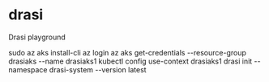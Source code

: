 # drasi
Drasi playground

sudo az aks install-cli
az login
az aks get-credentials --resource-group drasiaks --name drasiaks1
kubectl config use-context drasiaks1
drasi init --namespace drasi-system --version latest

